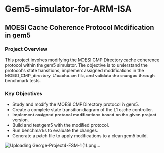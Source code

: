 # Gem5-simulator-for-ARM-ISA

## MOESI Cache Coherence Protocol Modification in gem5

### Project Overview
This project involves modifying the MOESI CMP Directory cache coherence protocol within the gem5 simulator. The objective is to understand the protocol's state transitions, implement assigned modifications in the MOESI_CMP_directory-L1cache.sm file, and validate the changes through benchmark tests.

### Key Objectives
- Study and modify the MOESI CMP Directory protocol in gem5.
- Create a complete state transition diagram of the L1 cache controller.
- Implement assigned protocol modifications based on the given project version.
- Build and test gem5 with the modified protocol.
- Run benchmarks to evaluate the changes.
- Generate a patch file to apply modifications to a clean gem5 build.

![Uploading George-Project4-FSM-1 (1).png…]()
